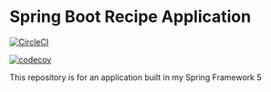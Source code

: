 # Spring Boot Recipe Application

[![CircleCI](https://circleci.com/gh/springframeworkguru/spring5-recipe-app.svg?style=svg)](https://circleci.com/gh/springframeworkguru/spring5-recipe-app)

[![codecov](https://codecov.io/gh/springframeworkguru/spring5-mysql-recipe-app/branch/master/graph/badge.svg)](https://codecov.io/gh/springframeworkguru/spring5-mysql-recipe-app)

This repository is for an application built in my Spring Framework 5